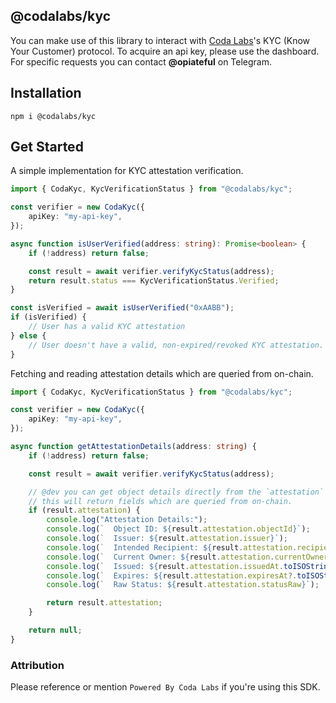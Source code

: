 ## @codalabs/kyc

You can make use of this library to interact with [Coda Labs](coda.ac)'s KYC (Know Your Customer) protocol. To acquire an api key, please use the dashboard. For specific requests you can contact **@opiateful** on Telegram.

## Installation

```
npm i @codalabs/kyc
```

## Get Started

A simple implementation for KYC attestation verification.

```typescript
import { CodaKyc, KycVerificationStatus } from "@codalabs/kyc";

const verifier = new CodaKyc({
    apiKey: "my-api-key",
});

async function isUserVerified(address: string): Promise<boolean> {
    if (!address) return false;

    const result = await verifier.verifyKycStatus(address);
    return result.status === KycVerificationStatus.Verified;
}

const isVerified = await isUserVerified("0xAABB");
if (isVerified) {
    // User has a valid KYC attestation
} else {
    // User doesn't have a valid, non-expired/revoked KYC attestation.
}
```

Fetching and reading attestation details which are queried from on-chain.

```typescript
import { CodaKyc, KycVerificationStatus } from "@codalabs/kyc";

const verifier = new CodaKyc({
    apiKey: "my-api-key",
});

async function getAttestationDetails(address: string) {
    if (!address) return false;

    const result = await verifier.verifyKycStatus(address);

    // @dev you can get object details directly from the `attestation` object
    // this will return fields which are queried from on-chain.
    if (result.attestation) {
        console.log("Attestation Details:");
        console.log(`  Object ID: ${result.attestation.objectId}`);
        console.log(`  Issuer: ${result.attestation.issuer}`);
        console.log(`  Intended Recipient: ${result.attestation.recipient}`);
        console.log(`  Current Owner: ${result.attestation.currentOwner}`);
        console.log(`  Issued: ${result.attestation.issuedAt.toISOString()}`);
        console.log(`  Expires: ${result.attestation.expiresAt?.toISOString() ?? "Never"}`);
        console.log(`  Raw Status: ${result.attestation.statusRaw}`);

        return result.attestation;
    }

    return null;
}
```

### Attribution

Please reference or mention `Powered By Coda Labs` if you're using this SDK.
